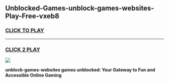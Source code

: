 
## Unblocked-Games-unblock-games-websites-Play-Free-vxeb8
<h3>
<a href="https://premium76.site?title=unblock-games-websites&ref=20A">CLICK TO PLAY</a></h3>
<hr>

<h3>
<a href="https://premium76.site?title=unblock-games-websites&ref=20A">CLICK 2 PLAY</a>
  
</h3>

<a href="https://premium76.site?title=unblock-games-websites&ref=20A"><img src="https://clearcache.store/games.png"></a>


**unblock-games-websites games unblocked: Your Gateway to Fun and Accessible Online Gaming**
